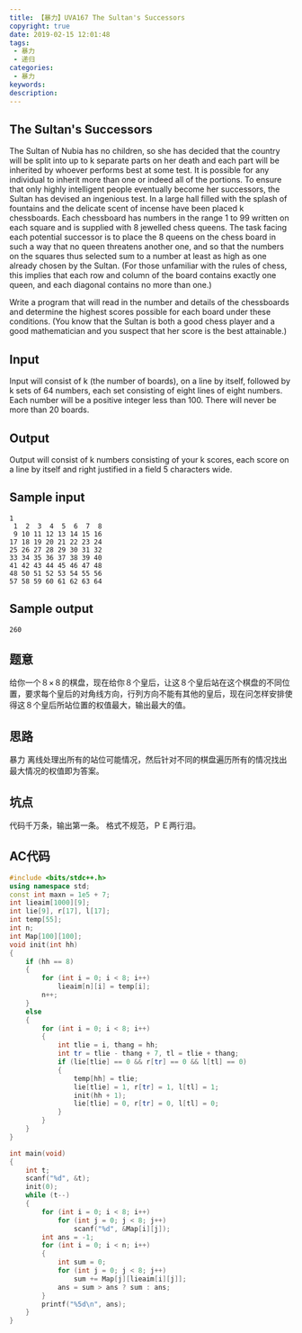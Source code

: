 ```yaml
---
title: 【暴力】UVA167 The Sultan's Successors
copyright: true
date: 2019-02-15 12:01:48
tags:
 - 暴力
 - 递归
categories:
 - 暴力
keywords:
description:
---
```


## The Sultan's Successors 
The Sultan of Nubia has no children, so she has decided that the country will be split into up to k separate parts on her death and each part will be inherited by whoever performs best at some test. It is possible for any individual to inherit more than one or indeed all of the portions. To ensure that only highly intelligent people eventually become her successors, the Sultan has devised an ingenious test. In a large hall filled with the splash of fountains and the delicate scent of incense have been placed k chessboards. Each chessboard has numbers in the range 1 to 99 written on each square and is supplied with 8 jewelled chess queens. The task facing each potential successor is to place the 8 queens on the chess board in such a way that no queen threatens another one, and so that the numbers on the squares thus selected sum to a number at least as high as one already chosen by the Sultan. (For those unfamiliar with the rules of chess, this implies that each row and column of the board contains exactly one queen, and each diagonal contains no more than one.)

Write a program that will read in the number and details of the chessboards and determine the highest scores possible for each board under these conditions. (You know that the Sultan is both a good chess player and a good mathematician and you suspect that her score is the best attainable.)
<!-- more -->
## Input
Input will consist of k (the number of boards), on a line by itself, followed by k sets of 64 numbers, each set consisting of eight lines of eight numbers. Each number will be a positive integer less than 100. There will never be more than 20 boards.

## Output
Output will consist of k numbers consisting of your k scores, each score on a line by itself and right justified in a field 5 characters wide.

## Sample input
```
1
 1  2  3  4  5  6  7  8
 9 10 11 12 13 14 15 16
17 18 19 20 21 22 23 24
25 26 27 28 29 30 31 32
33 34 35 36 37 38 39 40
41 42 43 44 45 46 47 48
48 50 51 52 53 54 55 56
57 58 59 60 61 62 63 64
```
## Sample output
``
260
``

## 题意
给你一个８×８的棋盘，现在给你８个皇后，让这８个皇后站在这个棋盘的不同位置，要求每个皇后的对角线方向，行列方向不能有其他的皇后，现在问怎样安排使得这８个皇后所站位置的权值最大，输出最大的值。

## 思路
暴力
离线处理出所有的站位可能情况，然后针对不同的棋盘遍历所有的情况找出最大情况的权值即为答案。

## 坑点
代码千万条，输出第一条。
格式不规范，ＰＥ两行泪。

## AC代码
```c++
#include <bits/stdc++.h>
using namespace std;
const int maxn = 1e5 + 7;
int lieaim[1000][9];
int lie[9], r[17], l[17];
int temp[55];
int n;
int Map[100][100];
void init(int hh)
{
    if (hh == 8)
    {
        for (int i = 0; i < 8; i++)
            lieaim[n][i] = temp[i];
        n++;
    }
    else
    {
        for (int i = 0; i < 8; i++)
        {
            int tlie = i, thang = hh;
            int tr = tlie - thang + 7, tl = tlie + thang;
            if (lie[tlie] == 0 && r[tr] == 0 && l[tl] == 0)
            {
                temp[hh] = tlie;
                lie[tlie] = 1, r[tr] = 1, l[tl] = 1;
                init(hh + 1);
                lie[tlie] = 0, r[tr] = 0, l[tl] = 0;
            }
        }
    }
}

int main(void)
{
    int t;
    scanf("%d", &t);
    init(0);
    while (t--)
    {
        for (int i = 0; i < 8; i++)
            for (int j = 0; j < 8; j++)
                scanf("%d", &Map[i][j]);
        int ans = -1;
        for (int i = 0; i < n; i++)
        {
            int sum = 0;
            for (int j = 0; j < 8; j++)
                sum += Map[j][lieaim[i][j]];
            ans = sum > ans ? sum : ans;
        }
        printf("%5d\n", ans);
    }
}
```

